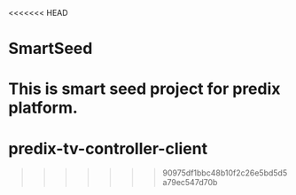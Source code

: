 <<<<<<< HEAD
# SmartSeed
This is smart seed project for predix platform.
=======
# predix-tv-controller-client
>>>>>>> 90975df1bbc48b10f2c26e5bd5d5a79ec547d70b

